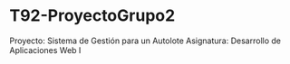# T92-ProyectoGrupo2
Proyecto: Sistema de Gestión para un Autolote 
Asignatura: Desarrollo de Aplicaciones Web I
